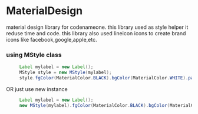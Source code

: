 # MaterialDesign
material design library for codenameone. this library used as style helper it reduse time and code.
this library also used lineicon icons to create brand icons like facebook,google,apple,etc.

### using MStyle class

```java
     Label mylabel = new Label();
     MStyle style = new MStyle(mylabel);
     style.fgColor(MaterialColor.BLACK).bgColor(MaterialColor.WHITE).padding(2).margin(2).roundRectBorder();
```
OR just use new instance 
```java
     Label mylabel = new Label();
     new MStyle(mylabel).fgColor(MaterialColor.BLACK).bgColor(MaterialColor.WHITE).padding(2).margin(2).roundRectBorder();
```
